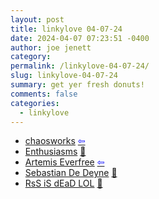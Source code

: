 ```yaml
---
layout: post
title: linkylove 04-07-24
date: 2024-04-07 07:23:51 -0400
author: joe jenett
category: 
permalink: /linkylove-04-07-24/
slug: linkylove-04-07-24
summary: get yer fresh donuts!
comments: false
categories:
  - linkylove
---
```

<ul class="linkylove">
	<li><a title="adastra aka Marie" href="https://chaosworks.org/">chaosworks</a>  <a title="source" href="https://personalsit.es/"><span style="color:blue;">&#8678;</span></a></li>
	<li><a title="Christopher Curtis" href="https://www.curtisfamily.org.uk/">Enthusiasms</a> <a href="https://pinboard.in/u:ramblinggit">📌</a></li>
	<li><a title="Artemis Everfree" href="https://artemis.sh/">Artemis Everfree</a>  <a title="source" href="https://discourse.32bit.cafe/"><span style="color:blue;">&#8678;</span></a></li>
	<li><a title="Sebastian De Deyne" href="https://sebastiandedeyne.com/">Sebastian De Deyne</a> <a href="https://pinboard.in/u:raygrasso">📌</a></li>
	<li><a title="feeds in your neighbourhood" href="https://rss-is-dead.lol/">RsS iS dEaD LOL</a> <a href="https://pinboard.in/u:garrettc">📌</a></li>
</ul>

<a style="display:none;" href="https://brid.gy/publish/mastodon"><small>(cross-posted to mastodon)</small></a>